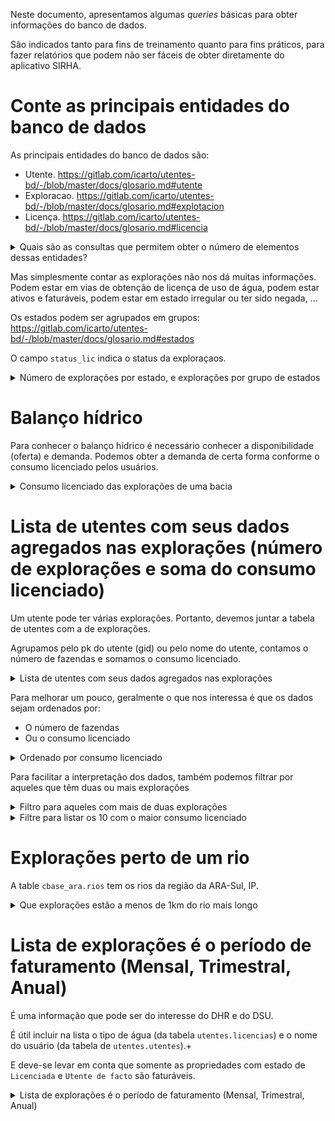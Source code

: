 Neste documento, apresentamos algumas _queries_ básicas para obter informações do banco de dados.

São indicados tanto para fins de treinamento quanto para fins práticos, para fazer relatórios que podem não ser fáceis de obter diretamente do aplicativo SIRHA.

# Conte as principais entidades do banco de dados

As principais entidades do banco de dados são:

* Utente. https://gitlab.com/icarto/utentes-bd/-/blob/master/docs/glosario.md#utente
* Exploracao. https://gitlab.com/icarto/utentes-bd/-/blob/master/docs/glosario.md#explotacion
* Licença. https://gitlab.com/icarto/utentes-bd/-/blob/master/docs/glosario.md#licencia

<details>
  <summary>Quais são as consultas que permitem obter o número de elementos dessas entidades?</summary>

  ```sql
  -- Conteo de utentes
  SELECT ...
  
  -- Conteo de explorações
  SELECT ...
  
  -- Conteo de licenças
  SELECT ...
  ```
</details>

Mas simplesmente contar as explorações não nos dá muitas informações. Podem estar em vias de obtenção de licença de uso de água, podem estar ativos e faturáveis, podem estar em estado irregular ou ter sido negada, ...

Os estados podem ser agrupados em grupos: https://gitlab.com/icarto/utentes-bd/-/blob/master/docs/glosario.md#estados

O campo `status_lic` indica o status da exploraçaos.

<details>
  <summary>Número de explorações por estado, e explorações por grupo de estados </summary>

  ```sql
  SELECT ...
  ```
</details>

# Balanço hídrico

Para conhecer o balanço hídrico é necessário conhecer a disponibilidade (oferta) e demanda. Podemos obter a demanda de certa forma conforme o consumo licenciado pelos usuários.

<details>
  <summary>Consumo licenciado das explorações de uma bacia</summary>
  
  Usaremos o agrupamento da tabela de exploração pelo campo `loc_bacia` e adicionando o campo` c_licencia` apenas para aquelas já concedidas Licenciadas, Utente de facto, Utente de usos comuns

  ```sql
  SELECT ...
  ```
</details>



# Lista de utentes com seus dados agregados nas explorações (número de explorações e soma do consumo licenciado)

Um utente pode ter várias explorações. Portanto, devemos juntar a tabela de utentes com a de explorações.

Agrupamos pelo pk do utente (gid) ou pelo nome do utente, contamos o número de fazendas e somamos o consumo licenciado.

<details>
  <summary>Lista de utentes com seus dados agregados nas explorações</summary>

  ```sql
  SELECT ...
  ```
</details>

Para melhorar um pouco, geralmente o que nos interessa é que os dados sejam ordenados por:

* O número de fazendas
* Ou o consumo licenciado

<details>
  <summary>Ordenado por consumo licenciado</summary>

  ```sql
  SELECT ...
  ```
</details>


Para facilitar a interpretação dos dados, também podemos filtrar por aqueles que têm duas ou mais explorações

<details>
  <summary>Filtro para aqueles com mais de duas explorações</summary>

  ```sql
  SELECT ...
  ```
</details>

<details>
  <summary>Filtre para listar os 10 com o maior consumo licenciado</summary>

  ```sql
  SELECT ...
  ```
</details>

# Explorações perto de um rio

A table `cbase_ara.rios` tem os rios da região da ARA-Sul, IP.

<details>
  <summary>Que explorações estão a menos de 1km do rio mais longo</summary>

  ```sql
  SELECT ...
  ```

</details>

# Lista de explorações é o período de faturamento (Mensal, Trimestral, Anual)

É uma informação que pode ser do interesse do DHR e do DSU.

É útil incluir na lista o tipo de água (da tabela `utentes.licencias`) e o nome do usuário (da tabela de `utentes.utentes`).+

E deve-se levar em conta que somente as propriedades com estado de `Licenciada` e `Utente de facto` são faturáveis. 

<details>
  <summary>Lista de explorações é o período de faturamento (Mensal, Trimestral, Anual)</summary>
  
  ```sql
SELECT
        u.nome "Nome do cliente/utente" 
        , e.exp_id "Nr. de exploraçào" 
        , e.exp_name "Nome da exploração" 
        , e.loc_divisao "Divisao" 
        , e.loc_bacia "Bacia" 
        , e.loc_provin "Provincia" 
        , e.loc_distri "Distrito" 
        , e.loc_posto "Posto" 
        , e.fact_tipo "Tipo de facturação" 
        , lic. "Tipo de Agua" 
        , e.estado_lic "Estado" 
    FROM
        utentes.exploracaos e
        JOIN utentes.utentes u ON e.utente = u.gid
        JOIN (
            SELECT
                l.exploracao
                , string_agg(l.tipo_agua , ', ') "Tipo de Agua" 
            FROM
                utentes.licencias l
            GROUP BY
                l.exploracao) lic ON lic.exploracao = e.gid
        WHERE e.estado_lic IN ('Licenciada', 'Utente de facto')
        ORDER BY
            exp_name;  
  ```
</details>


